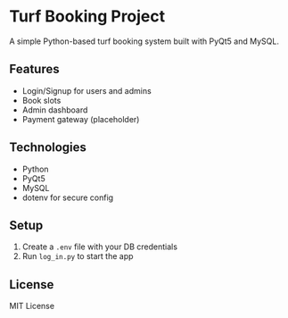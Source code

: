 # Turf Booking Project

A simple Python-based turf booking system built with PyQt5 and MySQL.

## Features
- Login/Signup for users and admins
- Book slots
- Admin dashboard
- Payment gateway (placeholder)

## Technologies
- Python
- PyQt5
- MySQL
- dotenv for secure config

## Setup
1. Create a `.env` file with your DB credentials
2. Run `log_in.py` to start the app

## License
MIT License

